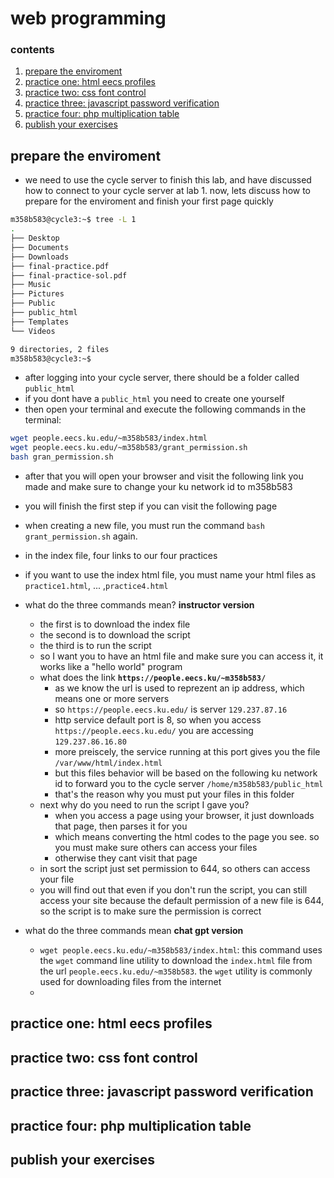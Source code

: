 #  web programming

###  contents

1.  [prepare the enviroment](#prepare-the-enviroment)
2.  [practice one:  html eecs profiles](#practice-one--html-eecs-profiles)
3.  [practice two:  css font control](#practice-two-css-font-control)
4.  [practice three:  javascript password verification](#practice-three--javascript-password-verification)
5.  [practice four:  php multiplication table](#practice-four--php-multiplication-table)
6.  [publish your exercises](#publish-your-exercises)

##  prepare the enviroment

-  we need to use the cycle server to finish this lab, and have discussed how to connect to your cycle server at lab 1.  now, lets discuss how to prepare for the enviroment and finish your first page quickly

```bash
m358b583@cycle3:~$ tree -L 1
.
├── Desktop
├── Documents
├── Downloads
├── final-practice.pdf
├── final-practice-sol.pdf
├── Music
├── Pictures
├── Public
├── public_html
├── Templates
└── Videos

9 directories, 2 files
m358b583@cycle3:~$
```

-  after logging into your cycle server, there should be a folder called `public_html`
-  if you dont have a `public_html` you need to create one yourself
-  then open your terminal and execute the following commands in the terminal:

```bash
wget people.eecs.ku.edu/~m358b583/index.html
wget people.eecs.ku.edu/~m358b583/grant_permission.sh
bash gran_permission.sh
```

-  after that you will open your browser and visit the following link you made and make sure to change your ku network id to m358b583
-  you will finish the first step if you can visit the following page
-  when creating a new file, you must run the command `bash grant_permission.sh` again.
-  in the index file, four links to our four practices
-  if you want to use the index html file, you must name your html files as `practice1.html`, ... ,`practice4.html`

-  what do the three commands mean? **instructor version**
    -  the first is to download the index file
    -  the second is to download the script
    -  the third is to run the script
    -  so I want you to have an html file and make sure you can access it, it works like a "hello world" program
    -  what does the link **`https://people.eecs.ku/~m358b583/`**
        -  as we know the url is used to reprezent an ip address, which means one or more servers
        -  so `https://people.eecs.ku.edu/` is server `129.237.87.16`
        -  http service default port is 8, so when you access `https://people.eecs.ku.edu/` you are accessing `129.237.86.16.80`
        -  more preiscely, the service running at this port gives you the file `/var/www/html/index.html`
        -  but this files behavior will be based on the following ku network id to forward you to the cycle server `/home/m358b583/public_html` 
        -  that's the reason why you must put your files in this folder
    -  next why do you need to run the script I gave you?
        -  when you access a page using your browser, it just downloads that page, then parses it for you
        -  which means converting the html codes to the page you see.  so you must make sure others can access your files
        -  otherwise they cant visit that page
    -  in sort the script just set permission to 644, so others can access your file
    -  you will find out that even if you don't run the script, you can still access your site because the default permission of a new file is 644, so the script is to make sure the permission is correct

-  what do the three commands mean **chat gpt version**
    -  `wget people.eecs.ku.edu/~m358b583/index.html`:  this command uses the `wget` command line utility to download the `index.html` file from the url `people.eecs.ku.edu/~m358b583`.  the `wget` utility is commonly used for downloading files from the internet
    - 



##  practice one:  html eecs profiles

##  practice two:  css font control

##  practice three:  javascript password verification

##  practice four:  php multiplication table

##  publish your exercises
